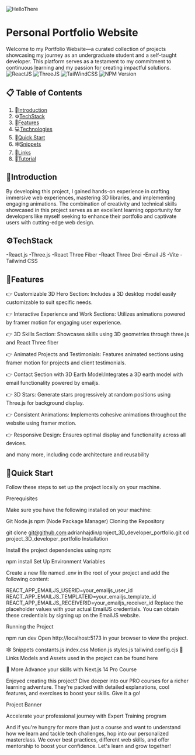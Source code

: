 ![HelloThere](https://media.tenor.com/7ntZnTSe294AAAAM/hello-there.gif)

# Personal Portfolio Website

Welcome to my Portfolio Website—a curated collection of projects showcasing my journey as an undergraduate student and a self-taught developer. This platform serves as a testament to my commitment to continuous learning and my passion for creating impactful solutions.
![ReactJS](https://camo.githubusercontent.com/6d8b126f83c0e59e37021e68c3f650c5c98915301f4bf4db9661c8d1dc2725e3/68747470733a2f2f696d672e736869656c64732e696f2f62616467652f2d52656163745f4a532d626c61636b3f7374796c653d666f722d7468652d6261646765266c6f676f436f6c6f723d7768697465266c6f676f3d726561637426636f6c6f723d363144414642)
![ThreeJS](https://camo.githubusercontent.com/d333aaf2eaae70e8fdb7a92d2c90767abf48b4732d74ff52836c878bdc526fbb/68747470733a2f2f696d672e736869656c64732e696f2f62616467652f2d54687265655f4a532d626c61636b3f7374796c653d666f722d7468652d6261646765266c6f676f436f6c6f723d7768697465266c6f676f3d7468726565646f746a7326636f6c6f723d303030303030)
![TailWindCSS](https://camo.githubusercontent.com/e69f163b0b8defad9786f979113f151063a893349c1fce6647cd7a4a334c6469/68747470733a2f2f696d672e736869656c64732e696f2f62616467652f2d5461696c77696e645f4353532d626c61636b3f7374796c653d666f722d7468652d6261646765266c6f676f436f6c6f723d7768697465266c6f676f3d7461696c77696e6463737326636f6c6f723d303642364434)
![NPM Version](https://img.shields.io/npm/v/npm)


## 📋 Table of Contents
1. 🤖[Introduction](#Introduction)
1. ⚙️[TechStack](#TechStack)
1. 🔋[Features](#Features)
1. 💻[Technologies](#Technologies)
1. 🤸[Quick Start](#QuickStart)
1. 🕸️[Snippets](#Snippets)
1. 🔗[Links](#Links)
1. 🚨[Tutorial](#Tutorial)



## 🤖Introduction
By developing this project, I gained hands-on experience in crafting immersive web experiences, mastering 3D libraries, and implementing engaging animations. The combination of creativity and technical skills showcased in this project serves as an excellent learning opportunity for developers like myself seeking to enhance their portfolio and captivate users with cutting-edge web design.




## ⚙️TechStack
-React.js
-Three.js
-React Three Fiber
-React Three Drei
-Email JS
-Vite
-Tailwind CSS

## 🔋Features
👉 Customizable 3D Hero Section: Includes a 3D desktop model easily customizable to suit specific needs.

👉 Interactive Experience and Work Sections: Utilizes animations powered by framer motion for engaging user experience.

👉 3D Skills Section: Showcases skills using 3D geometries through three.js and React Three fiber

👉 Animated Projects and Testimonials: Features animated sections using framer motion for projects and client testimonials.

👉 Contact Section with 3D Earth Model:Integrates a 3D earth model with email functionality powered by emailjs.

👉 3D Stars: Generate stars progressively at random positions using Three.js for background display.

👉 Consistent Animations: Implements cohesive animations throughout the website using framer motion.

👉 Responsive Design: Ensures optimal display and functionality across all devices.

and many more, including code architecture and reusability

## 🤸Quick Start
Follow these steps to set up the project locally on your machine.

Prerequisites

Make sure you have the following installed on your machine:

Git
Node.js
npm (Node Package Manager)
Cloning the Repository

git clone git@github.com:adrianhajdin/project_3D_developer_portfolio.git
cd project_3D_developer_portfolio
Installation

Install the project dependencies using npm:

npm install
Set Up Environment Variables

Create a new file named .env in the root of your project and add the following content:

REACT_APP_EMAILJS_USERID=your_emailjs_user_id
REACT_APP_EMAILJS_TEMPLATEID=your_emailjs_template_id
REACT_APP_EMAILJS_RECEIVERID=your_emailjs_receiver_id
Replace the placeholder values with your actual EmailJS credentials. You can obtain these credentials by signing up on the EmailJS website.

Running the Project

npm run dev
Open http://localhost:5173 in your browser to view the project.

🕸️ Snippets
constants.js
index.css
Motion.js
styles.js
tailwind.config.cjs
🔗 Links
Models and Assets used in the project can be found here

🚀 More
Advance your skills with Next.js 14 Pro Course

Enjoyed creating this project? Dive deeper into our PRO courses for a richer learning adventure. They're packed with detailed explanations, cool features, and exercises to boost your skills. Give it a go!

Project Banner

Accelerate your professional journey with Expert Training program

And if you're hungry for more than just a course and want to understand how we learn and tackle tech challenges, hop into our personalized masterclass. We cover best practices, different web skills, and offer mentorship to boost your confidence. Let's learn and grow together!
